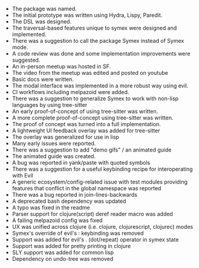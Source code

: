 * The package was named.
* The initial prototype was written using Hydra, Lispy, Paredit.
* The DSL was designed.
* The traversal-based features unique to symex were designed and implemented.
* There was a suggestion to call the package Symex instead of Symex mode.
* A code review was done and some implementation improvements were suggested.
* An in-person meetup was hosted in SF.
* The video from the meetup was edited and posted on youtube
* Basic docs were written.
* The modal interface was implemented in a more robust way using evil.
* CI workflows including melpazoid were added.
* There was a suggestion to generalize Symex to work with non-lisp languages by using tree-sitter
* An early proof-of-concept of using tree-sitter was written.
* A more complete proof-of-concept using tree-sitter was written.
* The proof of concept was turned into a full implementation.
* A lightweight UI feedback overlay was added for tree-sitter
* The overlay was generalized for use in lisp
* Many early issues were reported.
* There was a suggestion to add "demo gifs" / an animated guide
* The animated guide was created.
* A bug was reported in yank/paste with quoted symbols
* There was a suggestion for a useful keybinding recipe for interoperating with Evil
* A generic ecosystem/config-related issue with test modules providing features that conflict in the global namespace was reported
* There was a bug reported in join-lines-backwards
* A deprecated bash dependency was updated
* A typo was fixed in the readme
* Parser support for clojure(script) deref reader macro was added
* A failing melpazoid config was fixed
* UX was unified across clojure (i.e. clojure, clojurescript, clojurec) modes
* Symex's override of evil's : keybinding was removed
* Support was added for evil's . (dot/repeat) operator in symex state
* Support was added for pretty printing in clojure
* SLY support was added for common lisp
* Dependency on undo-tree was removed
